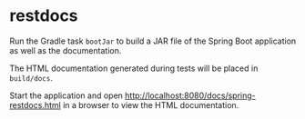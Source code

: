# restdocs

Run the Gradle task `bootJar` to build a JAR file of the Spring Boot application as well as the documentation.

The HTML documentation generated during tests will be placed in `build/docs`.

Start the application and open <http://localhost:8080/docs/spring-restdocs.html> in a browser to view the HTML documentation.
